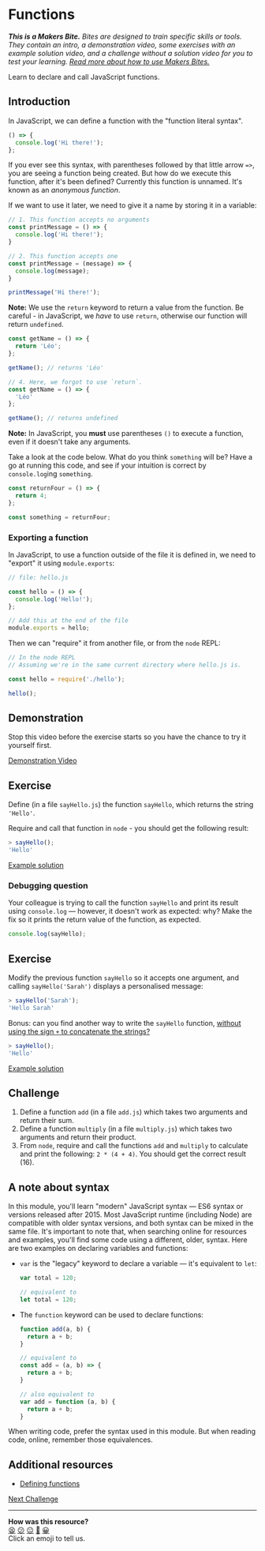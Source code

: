 # Functions

_**This is a Makers Bite.** Bites are designed to train specific skills or tools. They
contain an intro, a demonstration video, some exercises with an example solution video,
and a challenge without a solution video for you to test your learning. [Read more about
how to use Makers
Bites.](https://github.com/makersacademy/course/blob/main/labels/bites.md)_

Learn to declare and call JavaScript functions.

## Introduction

In JavaScript, we can define a function with the "function literal syntax".
```js
() => {
  console.log('Hi there!');
};
```
If you ever see this syntax, with parentheses followed by that little arrow
`=>`, you are seeing a function being created. But how do we execute this 
function, after it's been defined? Currently this function is unnamed. It's
known as an _anonymous function_.

If we want to use it later, we need to give it a name by storing it in a variable:
```js
// 1. This function accepts no arguments
const printMessage = () => {
  console.log('Hi there!');
}

// 2. This function accepts one
const printMessage = (message) => {
  console.log(message);
}

printMessage('Hi there!');
```

**Note:** We use the `return` keyword to return a value from the function.
Be careful - in JavaScript, we *have* to use `return`, otherwise our function will return
`undefined`.

```js
const getName = () => {
  return 'Léo';
};

getName(); // returns 'Léo'

// 4. Here, we forgot to use `return`.
const getName = () => {
  'Léo'
};

getName(); // returns undefined
```

**Note:** In JavaScript, you **must** use parentheses `()` to execute a function,
even if it doesn't take any arguments. 

Take a look at the code below. What do you think `something` will be? Have a go
at running this code, and see if your intuition is correct by `console.log`ing `something`.

```js
const returnFour = () => {
  return 4;
};

const something = returnFour;
```

### Exporting a function

In JavaScript, to use a function outside of the file it is defined in, we need to "export"
it using `module.exports`:

```js
// file: hello.js

const hello = () => {
  console.log('Hello!');
};

// Add this at the end of the file
module.exports = hello;
```

Then we can "require" it from another file, or from the `node` REPL:

```js
// In the node REPL
// Assuming we're in the same current directory where hello.js is.

const hello = require('./hello');

hello();
```

## Demonstration

Stop this video before the exercise starts so you have the chance to try it yourself
first.

[Demonstration Video](https://youtu.be/l6UR1mK6dsg?t=334)

## Exercise

Define (in a file `sayHello.js`) the function `sayHello`, which returns the string
`'Hello'`.

Require and call that function in `node` - you should get the following result:

```javascript
> sayHello();
'Hello'
```

[Example solution](https://youtu.be/l6UR1mK6dsg?t=628)

### Debugging question

Your colleague is trying to call the function `sayHello` and print its result using
`console.log` — however, it doesn't work as expected: why? Make the fix so it prints the
return value of the function, as expected.

```javascript
console.log(sayHello);
```

## Exercise

Modify the previous function `sayHello` so it accepts one argument, and calling
`sayHello('Sarah')` displays a personalised message:
```javascript
> sayHello('Sarah');
'Hello Sarah'
```

Bonus: can you find another way to write the `sayHello` function, [without using the sign
`+` to concatenate the
strings?](https://developer.mozilla.org/en-US/docs/Web/JavaScript/Reference/Template_literals#string_interpolation)

```javascript
> sayHello();
'Hello'
```

[Example solution](https://youtu.be/l6UR1mK6dsg?t=675)

## Challenge

1. Define a function `add` (in a file `add.js`) which takes two arguments and return their
   sum.
2. Define a function `multiply` (in a file `multiply.js`) which takes two arguments and
   return their product.
3. From `node`, require and call the functions `add` and `multiply` to calculate and print
   the following: `2 * (4 + 4)`. You should get the correct result (16).

## A note about syntax

In this module, you'll learn "modern" JavaScript syntax — ES6 syntax or versions released
after 2015. Most JavaScript runtime (including Node) are compatible with older syntax
versions, and both syntax can be mixed in the same file. It's important to note that, when
searching online for resources and examples, you'll find some code using a different,
older, syntax. Here are two examples on declaring variables and functions:

 * `var` is the "legacy" keyword to declare a variable — it's equivalent to `let`:
    ```js
    var total = 120;
    
    // equivalent to
    let total = 120;
    ```
 * The `function` keyword can be used to declare functions:
    ```js
    function add(a, b) {
      return a + b;
    }

    // equivalent to
    const add = (a, b) => {
      return a + b;
    }

    // also equivalent to
    var add = function (a, b) {
      return a + b;
    }
    ```
  When writing code, prefer the syntax used in this module. But when reading code, online,
  remember those equivalences.

## Additional resources

 * [Defining
   functions](https://developer.mozilla.org/en-US/docs/Web/JavaScript/Guide/Functions#defining_functions)

[Next Challenge](05_conditionals.md)

<!-- BEGIN GENERATED SECTION DO NOT EDIT -->

---

**How was this resource?**  
[😫](https://airtable.com/shrUJ3t7KLMqVRFKR?prefill_Repository=makersacademy%2Fjavascript-fundamentals&prefill_File=bites%2F04_functions.md&prefill_Sentiment=😫) [😕](https://airtable.com/shrUJ3t7KLMqVRFKR?prefill_Repository=makersacademy%2Fjavascript-fundamentals&prefill_File=bites%2F04_functions.md&prefill_Sentiment=😕) [😐](https://airtable.com/shrUJ3t7KLMqVRFKR?prefill_Repository=makersacademy%2Fjavascript-fundamentals&prefill_File=bites%2F04_functions.md&prefill_Sentiment=😐) [🙂](https://airtable.com/shrUJ3t7KLMqVRFKR?prefill_Repository=makersacademy%2Fjavascript-fundamentals&prefill_File=bites%2F04_functions.md&prefill_Sentiment=🙂) [😀](https://airtable.com/shrUJ3t7KLMqVRFKR?prefill_Repository=makersacademy%2Fjavascript-fundamentals&prefill_File=bites%2F04_functions.md&prefill_Sentiment=😀)  
Click an emoji to tell us.

<!-- END GENERATED SECTION DO NOT EDIT -->
